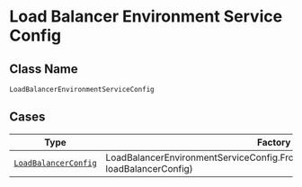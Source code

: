 
# Load Balancer Environment Service Config

## Class Name

`LoadBalancerEnvironmentServiceConfig`

## Cases

| Type | Factory Method |
|  --- | --- |
| [`LoadBalancerConfig`](../../../doc/models/containers/load-balancer-config.md) | LoadBalancerEnvironmentServiceConfig.FromLoadBalancerConfig(LoadBalancerConfig loadBalancerConfig) |

